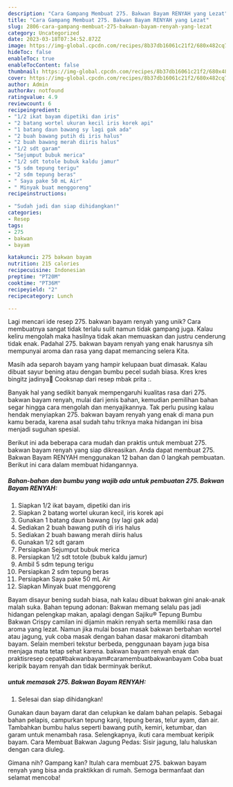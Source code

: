 ```yaml
---
description: "Cara Gampang Membuat 275. Bakwan Bayam RENYAH yang Lezat"
title: "Cara Gampang Membuat 275. Bakwan Bayam RENYAH yang Lezat"
slug: 2806-cara-gampang-membuat-275-bakwan-bayam-renyah-yang-lezat
category: Uncategorized
date: 2023-03-18T07:34:52.872Z
image: https://img-global.cpcdn.com/recipes/8b37db16061c21f2/680x482cq70/275-bakwan-bayam-renyah-foto-resep-utama.jpg
hideToc: false
enableToc: true
enableTocContent: false
thumbnail: https://img-global.cpcdn.com/recipes/8b37db16061c21f2/680x482cq70/275-bakwan-bayam-renyah-foto-resep-utama.jpg
cover: https://img-global.cpcdn.com/recipes/8b37db16061c21f2/680x482cq70/275-bakwan-bayam-renyah-foto-resep-utama.jpg
author: Admin
authorAv: notfound
ratingvalue: 4.9
reviewcount: 6
recipeingredient:
- "1/2 ikat bayam dipetiki dan iris"
- "2 batang wortel ukuran kecil iris korek api"
- "1 batang daun bawang sy lagi gak ada"
- "2 buah bawang putih di iris halus"
- "2 buah bawang merah diiris halus"
- "1/2 sdt garam"
- "Sejumput bubuk merica"
- "1/2 sdt totole bubuk kaldu jamur"
- "5 sdm tepung terigu"
- "2 sdm tepung beras"
- " Saya pake 50 mL Air"
- " Minyak buat menggoreng"
recipeinstructions:

- "Sudah jadi dan siap dihidangkan!"
categories:
- Resep
tags:
- 275
- bakwan
- bayam

katakunci: 275 bakwan bayam 
nutrition: 215 calories
recipecuisine: Indonesian
preptime: "PT20M"
cooktime: "PT36M"
recipeyield: "2"
recipecategory: Lunch

---
```





Lagi mencari ide resep 275. bakwan bayam renyah yang unik? Cara membuatnya sangat tidak terlalu sulit namun tidak gampang juga. Kalau keliru mengolah maka hasilnya tidak akan memuaskan dan justru cenderung tidak enak. Padahal 275. bakwan bayam renyah yang enak harusnya sih mempunyai aroma dan rasa yang dapat memancing selera Kita.





Masih ada separoh bayam yang hampir kelupaan buat dimasak. Kalau dibuat sayur bening atau dengan bumbu pecel sudah biasa. Kres kres bingitz jadinya🥗 Cooksnap dari resep mbak prita :.

Banyak hal yang sedikit banyak mempengaruhi kualitas rasa dari 275. bakwan bayam renyah, mulai dari jenis bahan, kemudian pemilihan bahan segar hingga cara mengolah dan menyajikannya. Tak perlu pusing kalau hendak menyiapkan 275. bakwan bayam renyah yang enak di mana pun kamu berada, karena asal sudah tahu triknya maka hidangan ini bisa menjadi suguhan spesial.






Berikut ini ada beberapa cara mudah dan praktis untuk membuat 275. bakwan bayam renyah yang siap dikreasikan. Anda dapat membuat 275. Bakwan Bayam RENYAH menggunakan 12 bahan dan 0 langkah pembuatan. Berikut ini cara dalam membuat hidangannya.

<!--inarticleads1-->

##### Bahan-bahan dan bumbu yang wajib ada untuk pembuatan 275. Bakwan Bayam RENYAH:

1. Siapkan 1/2 ikat bayam, dipetiki dan iris
1. Siapkan 2 batang wortel ukuran kecil, iris korek api
1. Gunakan 1 batang daun bawang (sy lagi gak ada)
1. Sediakan 2 buah bawang putih di iris halus
1. Sediakan 2 buah bawang merah diiris halus
1. Gunakan 1/2 sdt garam
1. Persiapkan Sejumput bubuk merica
1. Persiapkan 1/2 sdt totole (bubuk kaldu jamur)
1. Ambil 5 sdm tepung terigu
1. Persiapkan 2 sdm tepung beras
1. Persiapkan  Saya pake 50 mL Air
1. Siapkan  Minyak buat menggoreng


Bayam disayur bening sudah biasa, nah kalau dibuat bakwan gini anak-anak malah suka. Bahan tepung adonan: Bakwan memang selalu pas jadi hidangan pelengkap makan, apalagi dengan Sajiku® Tepung Bumbu Bakwan Crispy camilan ini dijamin makin renyah serta memiliki rasa dan aroma yang lezat. Namun jika mulai bosan masak bakwan berbahan wortel atau jagung, yuk coba masak dengan bahan dasar makaroni ditambah bayam. Selain memberi tekstur berbeda, penggunaan bayam juga bisa menjaga mata tetap sehat karena. bakwan bayam renyah enak dan praktisresep cepat#bakwanbayam#caramembuatbakwanbayam Coba buat keripik bayam renyah dan tidak berminyak berikut. 

<!--inarticleads2-->

#####  untuk memasak 275. Bakwan Bayam RENYAH:


1. Selesai dan siap dihidangkan!

Gunakan daun bayam darat dan celupkan ke dalam bahan pelapis. Sebagai bahan pelapis, campurkan tepung kanji, tepung beras, telur ayam, dan air. Tambahkan bumbu halus seperti bawang putih, kemiri, ketumbar, dan garam untuk menambah rasa. Selengkapnya, ikuti cara membuat keripik bayam. Cara Membuat Bakwan Jagung Pedas: Sisir jagung, lalu haluskan dengan cara diuleg. 

Gimana nih? Gampang kan? Itulah cara membuat 275. bakwan bayam renyah yang bisa anda praktikkan di rumah. Semoga bermanfaat dan selamat mencoba!

